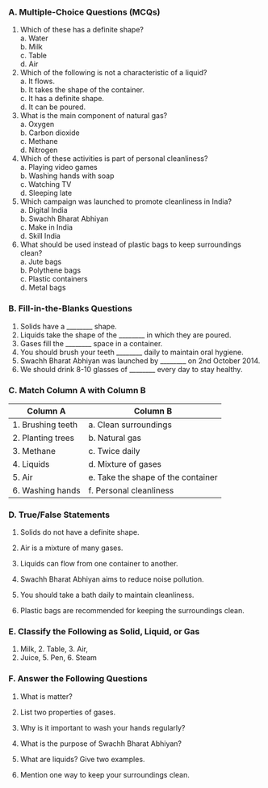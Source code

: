 ### A. Multiple-Choice Questions (MCQs)
1. Which of these has a definite shape?  
   a. Water  
   b. Milk  
   c. Table  
   d. Air  
2. Which of the following is not a characteristic of a liquid?  
   a. It flows.  
   b. It takes the shape of the container.  
   c. It has a definite shape.  
   d. It can be poured.  
3. What is the main component of natural gas?  
   a. Oxygen  
   b. Carbon dioxide  
   c. Methane  
   d. Nitrogen  
4. Which of these activities is part of personal cleanliness?  
   a. Playing video games  
   b. Washing hands with soap  
   c. Watching TV  
   d. Sleeping late  
5. Which campaign was launched to promote cleanliness in India?  
   a. Digital India  
   b. Swachh Bharat Abhiyan  
   c. Make in India  
   d. Skill India  
6. What should be used instead of plastic bags to keep surroundings clean?  
   a. Jute bags  
   b. Polythene bags  
   c. Plastic containers  
   d. Metal bags  

### B. Fill-in-the-Blanks Questions
1. Solids have a ________ shape.
2. Liquids take the shape of the ________ in which they are poured.
3. Gases fill the ________ space in a container.
4. You should brush your teeth ________ daily to maintain oral hygiene.
5. Swachh Bharat Abhiyan was launched by ________ on 2nd October 2014.
6. We should drink 8-10 glasses of ________ every day to stay healthy.

### C. Match Column A with Column B
| **Column A**              | **Column B**             |
|---------------------------|--------------------------|
| 1. Brushing teeth         | a. Clean surroundings    |
| 2. Planting trees         | b. Natural gas           |
| 3. Methane                | c. Twice daily           |
| 4. Liquids                | d. Mixture of gases      |
| 5. Air                    | e. Take the shape of the container |
| 6. Washing hands          | f. Personal cleanliness  |

### D. True/False Statements
1. Solids do not have a definite shape.

2. Air is a mixture of many gases.

3. Liquids can flow from one container to another.

4. Swachh Bharat Abhiyan aims to reduce noise pollution.

5. You should take a bath daily to maintain cleanliness.

6. Plastic bags are recommended for keeping the surroundings clean.

### E. Classify the Following as Solid, Liquid, or Gas
1. Milk,    2. Table,    3. Air,
4. Juice,   5. Pen,      6. Steam  

### F. Answer the Following Questions
1. What is matter?

2. List two properties of gases.

3. Why is it important to wash your hands regularly?

4. What is the purpose of Swachh Bharat Abhiyan?

5. What are liquids? Give two examples.

6. Mention one way to keep your surroundings clean.
